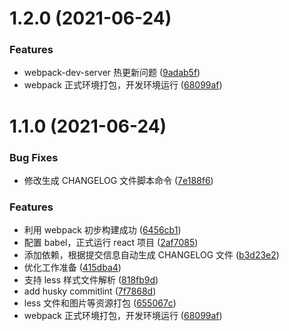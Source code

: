 # 1.2.0 (2021-06-24)

### Features

- webpack-dev-server 热更新问题 ([9adab5f](https://github.com/TiAmo126/basic-react-template/commit/9adab5f169340f0cc7342717de7ca963ad8fe400))
- webpack 正式环境打包，开发环境运行 ([68099af](https://github.com/TiAmo126/basic-react-template/commit/68099af993c7b73ea7067ad158122917a0604765))

# 1.1.0 (2021-06-24)

### Bug Fixes

- 修改生成 CHANGELOG 文件脚本命令 ([7e188f6](https://github.com/TiAmo126/basic-react-template/commit/7e188f607d11c96540e178de4518c72a3ad7152b))

### Features

- 利用 webpack 初步构建成功 ([6456cb1](https://github.com/TiAmo126/basic-react-template/commit/6456cb13dacd3dbf01143e400351d05ebe9a0b9f))
- 配置 babel，正式运行 react 项目 ([2af7085](https://github.com/TiAmo126/basic-react-template/commit/2af7085a746449a8083ae2cd7025734d7139de96))
- 添加依赖，根据提交信息自动生成 CHANGELOG 文件 ([b3d23e2](https://github.com/TiAmo126/basic-react-template/commit/b3d23e2bb051c4bb8b4173085d115a18c2846f73))
- 优化工作准备 ([415dba4](https://github.com/TiAmo126/basic-react-template/commit/415dba4b179b33b587856c98650dbab6661d6518))
- 支持 less 样式文件解析 ([818fb9d](https://github.com/TiAmo126/basic-react-template/commit/818fb9d99d9a6e43f9144fd520ac481db9765931))
- add husky commitlint ([7f7868d](https://github.com/TiAmo126/basic-react-template/commit/7f7868dd62c7b3965c62392ff757d31b3406a06a))
- less 文件和图片等资源打包 ([655067c](https://github.com/TiAmo126/basic-react-template/commit/655067c948051859478e7213ab858f55faa17553))
- webpack 正式环境打包，开发环境运行 ([68099af](https://github.com/TiAmo126/basic-react-template/commit/68099af993c7b73ea7067ad158122917a0604765))
